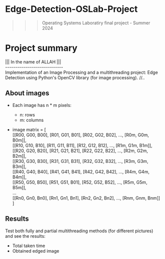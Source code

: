 ﻿# Edge-Detection-OSLab-Project
>>> Operating Systems Laboratiry final project - Summer 2024

# Project summary
||| In the name of ALLAH ||| <br />
----------------------------- <br />
Implementation of an Image Processing and a multithreading project: Edge Detection using Python's OpenCV library (for image processing).
//..

## About images
- Each image has n * m pixels:
  - n: rows
  - m: columns 

- image matrix = [ <br />
  [[R00, G00, B00], [R01, G01, B01], [R02, G02, B02], ..., [R0m, G0m, B0m]], <br />
  [[R10, G10, B10], [R11, G11, B11], [R12, G12, B12], ..., [R1m, G1m, B1m]], <br />
  [[R20, G20, B20], [R21, G21, B21], [R22, G22, B22], ..., [R2m, G2m, B2m]], <br />
  [[R30, G30, B30], [R31, G31, B31], [R32, G32, B32], ..., [R3m, G3m, B3m]], <br />
  [[R40, G40, B40], [R41, G41, B41], [R42, G42, B42], ..., [R4m, G4m, B4m]], <br />
  [[R50, G50, B50], [R51, G51, B01], [R52, G52, B52], ..., [R5m, G5m, B5m]], <br />
  ... <br />
  [[Rn0, Gn0, Bn0], [Rn1, Gn1, Bn1], [Rn2, Gn2, Bn2], ..., [Rnm, Gnm, Bnm]] <br />
  ] <br />

## Results
Test both fully and partial multithreading methods (for different pictures) and see the results:
- Total taken time
- Obtained edged image
